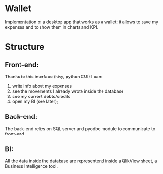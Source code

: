 # Wallet
Implementation of a desktop app that works as a wallet: it allows to save my expenses and to show them in charts and KPI.


# Structure
## Front-end:
  Thanks to this interface (kivy, python GUI) I can:
  1. write info about my expenses
  2. see the movements I already wrote inside the database
  3. see my current debts/credits
  6. open my BI (see later);

## Back-end:
  The back-end relies on SQL server and pyodbc module to communicate to front-end.

## BI:
  All the data inside the database are representend inside a QlikView sheet, a Business Intelligence tool.
